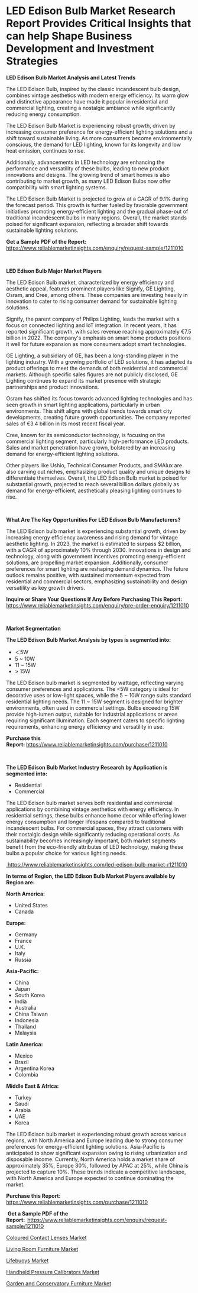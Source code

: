 <p><h1>LED Edison Bulb Market Research Report Provides Critical Insights that can help Shape Business Development and Investment Strategies</h1></p><p><strong>LED Edison Bulb Market Analysis and Latest Trends</strong></p>
<p><p>The LED Edison Bulb, inspired by the classic incandescent bulb design, combines vintage aesthetics with modern energy efficiency. Its warm glow and distinctive appearance have made it popular in residential and commercial lighting, creating a nostalgic ambiance while significantly reducing energy consumption. </p><p>The LED Edison Bulb Market is experiencing robust growth, driven by increasing consumer preference for energy-efficient lighting solutions and a shift toward sustainable living. As more consumers become environmentally conscious, the demand for LED lighting, known for its longevity and low heat emission, continues to rise. </p><p>Additionally, advancements in LED technology are enhancing the performance and versatility of these bulbs, leading to new product innovations and designs. The growing trend of smart homes is also contributing to market growth, as many LED Edison Bulbs now offer compatibility with smart lighting systems.</p><p>The LED Edison Bulb Market is projected to grow at a CAGR of 9.1% during the forecast period. This growth is further fueled by favorable government initiatives promoting energy-efficient lighting and the gradual phase-out of traditional incandescent bulbs in many regions. Overall, the market stands poised for significant expansion, reflecting a broader shift towards sustainable lighting solutions.</p></p>
<p><strong>Get a Sample PDF of the Report:&nbsp;</strong> <a href="https://www.reliablemarketinsights.com/enquiry/request-sample/1211010?utm_campaign=1355&utm_medium=2&utm_source=Github&utm_content=ia&utm_term=05102024&utm_id=led-edison-bulb">https://www.reliablemarketinsights.com/enquiry/request-sample/1211010</a></p>
<p>&nbsp;</p>
<p><strong>LED Edison Bulb Major Market Players</strong></p>
<p><p>The LED Edison Bulb market, characterized by energy efficiency and aesthetic appeal, features prominent players like Signify, GE Lighting, Osram, and Cree, among others. These companies are investing heavily in innovation to cater to rising consumer demand for sustainable lighting solutions.</p><p>Signify, the parent company of Philips Lighting, leads the market with a focus on connected lighting and IoT integration. In recent years, it has reported significant growth, with sales revenue reaching approximately €7.5 billion in 2022. The company's emphasis on smart home products positions it well for future expansion as more consumers adopt smart technologies.</p><p>GE Lighting, a subsidiary of GE, has been a long-standing player in the lighting industry. With a growing portfolio of LED solutions, it has adapted its product offerings to meet the demands of both residential and commercial markets. Although specific sales figures are not publicly disclosed, GE Lighting continues to expand its market presence with strategic partnerships and product innovations.</p><p>Osram has shifted its focus towards advanced lighting technologies and has seen growth in smart lighting applications, particularly in urban environments. This shift aligns with global trends towards smart city developments, creating future growth opportunities. The company reported sales of €3.4 billion in its most recent fiscal year.</p><p>Cree, known for its semiconductor technology, is focusing on the commercial lighting segment, particularly high-performance LED products. Sales and market penetration have grown, bolstered by an increasing demand for energy-efficient lighting solutions.</p><p>Other players like Ushio, Technical Consumer Products, and SMAlux are also carving out niches, emphasizing product quality and unique designs to differentiate themselves. Overall, the LED Edison Bulb market is poised for substantial growth, projected to reach several billion dollars globally as demand for energy-efficient, aesthetically pleasing lighting continues to rise.</p></p>
<p>&nbsp;</p>
<p><strong>What Are The Key Opportunities For LED Edison Bulb Manufacturers?</strong></p>
<p><p>The LED Edison bulb market is experiencing substantial growth, driven by increasing energy efficiency awareness and rising demand for vintage aesthetic lighting. In 2023, the market is estimated to surpass $2 billion, with a CAGR of approximately 10% through 2030. Innovations in design and technology, along with government incentives promoting energy-efficient solutions, are propelling market expansion. Additionally, consumer preferences for smart lighting are reshaping demand dynamics. The future outlook remains positive, with sustained momentum expected from residential and commercial sectors, emphasizing sustainability and design versatility as key growth drivers.</p></p>
<p><strong>Inquire or Share Your Questions If Any Before Purchasing This Report:</strong> <a href="https://www.reliablemarketinsights.com/enquiry/pre-order-enquiry/1211010?utm_campaign=1355&utm_medium=2&utm_source=Github&utm_content=ia&utm_term=05102024&utm_id=led-edison-bulb">https://www.reliablemarketinsights.com/enquiry/pre-order-enquiry/1211010</a></p>
<p>&nbsp;</p>
<p><strong>Market Segmentation</strong></p>
<p><strong>The LED Edison Bulb Market Analysis by types is segmented into:</strong></p>
<p><ul><li>＜5W</li><li>5 ~ 10W</li><li>11 ~ 15W</li><li>> 15W</li></ul></p>
<p><p>The LED Edison bulb market is segmented by wattage, reflecting varying consumer preferences and applications. The <5W category is ideal for decorative uses or low-light spaces, while the 5 ~ 10W range suits standard residential lighting needs. The 11 ~ 15W segment is designed for brighter environments, often used in commercial settings. Bulbs exceeding 15W provide high-lumen output, suitable for industrial applications or areas requiring significant illumination. Each segment caters to specific lighting requirements, enhancing energy efficiency and versatility in use.</p></p>
<p><strong>Purchase this Report:&nbsp;</strong><a href="https://www.reliablemarketinsights.com/purchase/1211010?utm_campaign=1355&utm_medium=2&utm_source=Github&utm_content=ia&utm_term=05102024&utm_id=led-edison-bulb">https://www.reliablemarketinsights.com/purchase/1211010</a></p>
<p>&nbsp;</p>
<p><strong>The LED Edison Bulb Market Industry Research by Application is segmented into:</strong></p>
<p><ul><li>Residential</li><li>Commercial</li></ul></p>
<p><p>The LED Edison bulb market serves both residential and commercial applications by combining vintage aesthetics with energy efficiency. In residential settings, these bulbs enhance home decor while offering lower energy consumption and longer lifespans compared to traditional incandescent bulbs. For commercial spaces, they attract customers with their nostalgic design while significantly reducing operational costs. As sustainability becomes increasingly important, both market segments benefit from the eco-friendly attributes of LED technology, making these bulbs a popular choice for various lighting needs.</p></p>
<p><a href="https://www.reliablemarketinsights.com/led-edison-bulb-market-r1211010?utm_campaign=1355&utm_medium=2&utm_source=Github&utm_content=ia&utm_term=05102024&utm_id=led-edison-bulb">&nbsp;https://www.reliablemarketinsights.com/led-edison-bulb-market-r1211010</a></p>
<p><strong>In terms of Region, the LED Edison Bulb Market Players available by Region are:</strong></p>
<p>
    <p> <strong> North America: </strong>
        <ul>
            <li>United States</li>
            <li>Canada</li>
        </ul>
        </p> 
    <p> <strong> Europe: </strong>
        <ul>
            <li>Germany</li>
            <li>France</li>
            <li>U.K.</li>
            <li>Italy</li>
            <li>Russia</li>
        </ul>
        </p> 
    <p> <strong> Asia-Pacific: </strong>
        <ul>
            <li>China</li>
            <li>Japan</li>
            <li>South Korea</li>
            <li>India</li>
            <li>Australia</li>
            <li>China Taiwan</li>
            <li>Indonesia</li>
            <li>Thailand</li>
            <li>Malaysia</li>
        </ul>
        </p> 
    <p> <strong> Latin America: </strong>
        <ul>
            <li>Mexico</li>
            <li>Brazil</li>
            <li>Argentina Korea</li>
            <li>Colombia</li>
        </ul>
        </p> 
    <p> <strong> Middle East & Africa: </strong>
        <ul>
            <li>Turkey</li>
            <li>Saudi</li>
            <li>Arabia</li>
            <li>UAE</li>
            <li>Korea</li>
        </ul>
    </p>
    </p>
<p><p>The LED Edison bulb market is experiencing robust growth across various regions, with North America and Europe leading due to strong consumer preferences for energy-efficient lighting solutions. Asia-Pacific is anticipated to show significant expansion owing to rising urbanization and disposable income. Currently, North America holds a market share of approximately 35%, Europe 30%, followed by APAC at 25%, while China is projected to capture 10%. These trends indicate a competitive landscape, with North America and Europe expected to continue dominating the market.</p></p>
<p><strong>Purchase this Report: </strong><a href="https://www.reliablemarketinsights.com/purchase/1211010?utm_campaign=1355&utm_medium=2&utm_source=Github&utm_content=ia&utm_term=05102024&utm_id=led-edison-bulb">https://www.reliablemarketinsights.com/purchase/1211010</a></p>
<p>&nbsp;<strong>Get a Sample PDF of the Report:&nbsp;&nbsp;</strong><a href="https://www.reliablemarketinsights.com/enquiry/request-sample/1211010?utm_campaign=1355&utm_medium=2&utm_source=Github&utm_content=ia&utm_term=05102024&utm_id=led-edison-bulb">https://www.reliablemarketinsights.com/enquiry/request-sample/1211010</a></p>
<p><strong></strong></p>
<p><p><a href="https://www.linkedin.com/pulse/coloured-contact-lenses-market-research-report-exploring-firle?utm_campaign=1355&utm_medium=2&utm_source=Github&utm_content=ia&utm_term=05102024&utm_id=led-edison-bulb">Coloured Contact Lenses Market</a></p><p><a href="https://www.linkedin.com/pulse/charting-future-comprehensive-analysis-global-living-room-bv3ae?utm_campaign=1355&utm_medium=2&utm_source=Github&utm_content=ia&utm_term=05102024&utm_id=led-edison-bulb">Living Room Furniture Market</a></p><p><a href="https://www.linkedin.com/pulse/lifebuoys-market-size-type-inherent-life-lifebuoysinflatable-rqtoe?utm_campaign=1355&utm_medium=2&utm_source=Github&utm_content=ia&utm_term=05102024&utm_id=led-edison-bulb">Lifebuoys Market</a></p><p><a href="https://github.com/luckyshygirl/Market-Research-Report-List-6/blob/main/handheld-pressure-calibrators-market.md?utm_campaign=1355&utm_medium=2&utm_source=Github&utm_content=ia&utm_term=05102024&utm_id=led-edison-bulb">Handheld Pressure Calibrators Market</a></p><p><a href="https://www.linkedin.com/pulse/comprehensive-garden-conservatory-furniture-market-report-mntye?utm_campaign=1355&utm_medium=2&utm_source=Github&utm_content=ia&utm_term=05102024&utm_id=led-edison-bulb">Garden and Conservatory Furniture Market</a></p></p>